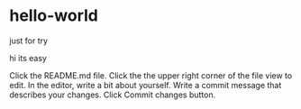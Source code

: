 # hello-world
just for try


hi its easy

Click the README.md file.
Click the
the upper right corner of the file view to edit.
In the editor, write a bit about yourself.
Write a commit message that describes your changes.
Click Commit changes button.
